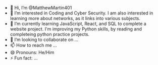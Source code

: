 - 👋 Hi, I’m @MatthewMartin401
- 👀 I’m interested in Coding and Cyber Security. I am also interested in learning more about networks, as it links into various subjects.
- 🌱 I’m currently learning JavaScript, React, and SQL to complete a website project. I'm improving my Python skills, by reading and completeing python practice projects.
- 💞️ I’m looking to collaborate on ...
- 📫 How to reach me ...
- 😄 Pronouns: He/Him
- ⚡ Fun fact: ...

<!---
MatthewMartin401/MatthewMartin401 is a ✨ special ✨ repository because its `README.md` (this file) appears on your GitHub profile.
You can click the Preview link to take a look at your changes.
--->

